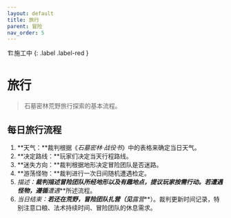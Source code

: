```yaml
---
layout: default
title: 旅行
parent: 冒险
nav_order: 5
---
```


🏗️施工中
{: .label .label-red }

# 旅行

> 石墓密林荒野旅行探索的基本流程。

## 每日旅行流程

1. **天气：**裁判根据《*石墓密林·战役书*》中的表格来确定当日天气。
2. **决定路线：**玩家们决定当天行程路线。
3. **迷失方向：**裁判根据地形决定冒险团队是否迷路。
4. **游荡怪物：**裁判进行一次日间随机遭遇检定。
5. **描述：**裁判描述冒险团队所经地形以及有趣地点，提议玩家按需行动。若遭遇怪物，遵循***遭遇***所述流程。
6. **当日结束：**若还在荒野，冒险团队扎营（见***露营***）。裁判更新时间记录，特别注意口粮、法术持续时间、冒险团队的休息需求。

